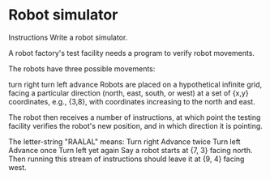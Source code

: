 # Robot simulator 

Instructions
Write a robot simulator.

A robot factory's test facility needs a program to verify robot movements.

The robots have three possible movements:

turn right
turn left
advance
Robots are placed on a hypothetical infinite grid, facing a particular direction (north, east, south, or west) at a set of {x,y} coordinates, e.g., {3,8}, with coordinates increasing to the north and east.

The robot then receives a number of instructions, at which point the testing facility verifies the robot's new position, and in which direction it is pointing.

The letter-string "RAALAL" means:
Turn right
Advance twice
Turn left
Advance once
Turn left yet again
Say a robot starts at {7, 3} facing north. Then running this stream of instructions should leave it at {9, 4} facing west.